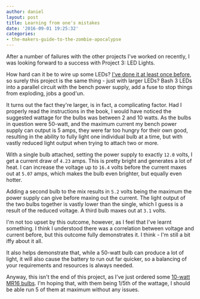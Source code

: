 ```yaml
---
author: daniel
layout: post
title: Learning from one's mistakes
date: '2016-09-01 19:25:32'
categories:
- the-makers-guide-to-the-zombie-apocalypse
---
```


After a number of failures with the other projects I've worked on recently, I was looking forward to a success with Project 3: LED Lights.

How hard can it be to wire up some LEDs? [I've done it at least once before](/2016/08/07/you-light-up-my-heart/), so surely this project is the same thing - just with larger LEDs? Bash 3 LEDs into a parallel circuit with the bench power supply, add a fuse to stop things from exploding, jobs a good'un.

It turns out the fact they're larger, is in fact, a complicating factor. Had I properly read the instructions in the book, I would have noticed the suggested wattage for the bulbs was between 2 and 10 watts. As the bulbs in question were 50-watt, and the maximum current my bench power supply can output is 5 amps, they were far too hungry for their own good, resulting in the ability to fully light one individual bulb at a time, but with vastly reduced light output when trying to attach two or more.

With a single bulb attached, setting the power supply to exactly `12.0` volts, I get a current draw of `4.23` amps. This is pretty bright and generates a lot of heat. I can increase the voltage up to `16.4` volts before the current maxes out at `5.07` amps, which makes the bulb even brighter, but equally even hotter.

Adding a second bulb to the mix results in `5.2` volts being the maximum the power supply can give before maxing out the current. The light output of the two bulbs together is vastly lower than the single, which I guess is a result of the reduced voltage. A third bulb maxes out at `3.1` volts.

I'm not too upset by this outcome, however, as I feel that I've learnt something. I think I understood there was a correlation between voltage and current before, but this outcome fully demonstrates it. I think - I'm still a bit iffy about it all.

It also helps demonstrate that, while a 50-watt bulb can produce a lot of light, it will also cause the battery to run out far quicker, so a balancing of your requirements and resources is always needed.

Anyway, this isn't the end of this project, as I've just ordered some [10-watt MR16 bulbs](http://amzn.to/2c4xB9Z). I'm hoping that, with them being 1/5th of the wattage, I should be able run 5 of them at maximum without any issues.
